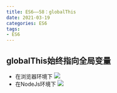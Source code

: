 ```yaml
---
title: ES6——58：globalThis
date: 2021-03-19
categories: ES6
tags: 
- ES6
---
```

## globalThis始终指向全局变量
* 在浏览器环境下
![](https://img-blog.csdnimg.cn/img_convert/627820c6217d43c68b5028ded2d74b36.png)
* 在NodeJs环境下
![](https://img-blog.csdnimg.cn/img_convert/f4b22623a2fded1ea9d8c054c9558f70.png)